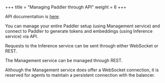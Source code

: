 +++
title = "Managing Paddler through API"
weight = 6
+++

API documentation is [here](@/api/introduction/using-paddler-api.md).

You can manage your entire Paddler setup (using Management service) and connect to Paddler to generate tokens and embeddings (using Inference service) via API.

Requests to the Inference service can be sent through either WebSocket or REST.

The Management service can be managed through REST. 

Although the Management service does offer a WebSocket connection, it is reserved for agents to maintain a persistent connection with the balancer.
